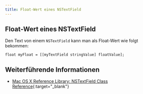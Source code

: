 ```yaml
---
title: Float-Wert eines NSTextField
---
```


## Float-Wert eines NSTextField

Den Text von einem `NSTextField` kann man als Float-Wert wie folgt bekommen:

```objective_c
float myFloat = [[myTextField stringValue] floatValue];
```

## Weiterführende Informationen

- [Mac OS X Reference Library: NSTextField Class Reference](https://developer.apple.com/documentation/appkit/nstextfield){:target="_blank"}
